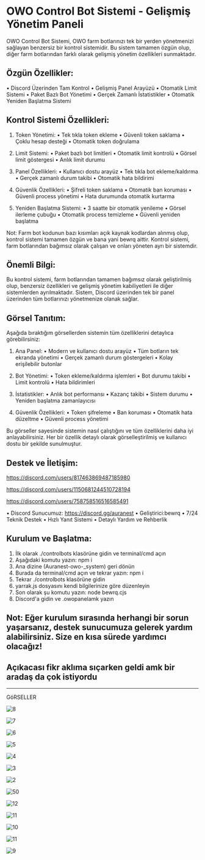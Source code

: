 OWO Control Bot Sistemi - Gelişmiş Yönetim Paneli
===============================================

OWO Control Bot Sistemi, OWO farm botlarınızı tek bir yerden yönetmenizi sağlayan benzersiz bir kontrol sistemidir. Bu sistem tamamen özgün olup, diğer farm botlarından farklı olarak gelişmiş yönetim özellikleri sunmaktadır.

Özgün Özellikler:
----------------
• Discord Üzerinden Tam Kontrol
• Gelişmiş Panel Arayüzü
• Otomatik Limit Sistemi
• Paket Bazlı Bot Yönetimi
• Gerçek Zamanlı İstatistikler
• Otomatik Yeniden Başlatma Sistemi

Kontrol Sistemi Özellikleri:
---------------------------
1. Token Yönetimi:
   • Tek tıkla token ekleme
   • Güvenli token saklama
   • Çoklu hesap desteği
   • Otomatik token doğrulama

2. Limit Sistemi:
   • Paket bazlı bot limitleri
   • Otomatik limit kontrolü
   • Görsel limit göstergesi
   • Anlık limit durumu

3. Panel Özellikleri:
   • Kullanıcı dostu arayüz
   • Tek tıkla bot ekleme/kaldırma
   • Gerçek zamanlı durum takibi
   • Otomatik hata bildirimi

4. Güvenlik Özellikleri:
   • Şifreli token saklama
   • Otomatik ban koruması
   • Güvenli process yönetimi
   • Hata durumunda otomatik kurtarma

5. Yeniden Başlatma Sistemi:
   • 3 saatte bir otomatik yenileme
   • Görsel ilerleme çubuğu
   • Otomatik process temizleme
   • Güvenli yeniden başlatma

Not: Farm bot kodunun bazı kısımları açık kaynak kodlardan alınmış olup, kontrol sistemi tamamen özgün ve bana yani bewrq aittir. Kontrol sistemi, farm botlarından bağımsız olarak çalışan ve onları yöneten ayrı bir sistemdir.

Önemli Bilgi:
------------
Bu kontrol sistemi, farm botlarından tamamen bağımsız olarak geliştirilmiş olup, benzersiz özellikleri ve gelişmiş yönetim kabiliyetleri ile diğer sistemlerden ayrılmaktadır. Sistem, Discord üzerinden tek bir panel üzerinden tüm botlarınızı yönetmenize olanak sağlar.

Görsel Tanıtım:
-------------
Aşağıda bıraktığım görsellerden sistemin tüm özelliklerini detaylıca görebilirsiniz:

1. Ana Panel:
   • Modern ve kullanıcı dostu arayüz
   • Tüm botların tek ekranda yönetimi
   • Gerçek zamanlı durum göstergeleri
   • Kolay erişilebilir butonlar

2. Bot Yönetimi:
   • Token ekleme/kaldırma işlemleri
   • Bot durumu takibi
   • Limit kontrolü
   • Hata bildirimleri

3. İstatistikler:
   • Anlık bot performansı
   • Kazanç takibi
   • Sistem durumu
   • Yeniden başlatma zamanlayıcısı

4. Güvenlik Özellikleri:
   • Token şifreleme
   • Ban koruması
   • Otomatik hata düzeltme
   • Güvenli process yönetimi

Bu görseller sayesinde sistemin nasıl çalıştığını ve tüm özelliklerini daha iyi anlayabilirsiniz. Her bir özellik detaylı olarak görselleştirilmiş ve kullanıcı dostu bir şekilde sunulmuştur.

Destek ve İletişim:
-----------------

https://discord.com/users/817463869487185980

https://discord.com/users/1150681244510728194

https://discord.com/users/758758516516585491

• Discord Sunucumuz: https://discord.gg/auranest
• Geliştirici:bewrq 
• 7/24 Teknik Destek
• Hızlı Yanıt Sistemi
• Detaylı Yardım ve Rehberlik

Kurulum ve Başlatma:
------------------
1. İlk olarak ./controlbots klasörüne gidin ve terminal/cmd açın
2. Aşağıdaki komutu yazın:
   npm i
3. Ana dizine (Auranest-owo-_system) geri dönün
4. Burada da terminal/cmd açın ve tekrar yazın:
   npm i
5. Tekrar ./controlbots klasörüne gidin
6. yarrak.js dosyasını kendi bilgilerinize göre düzenleyin
7. Son olarak şu komutu yazın:
   node bewrq.cjs
8. Discord'a gidin ve .owopanelamk yazın

Not: Eğer kurulum sırasında herhangi bir sorun yaşarsanız, destek sunucumuza gelerek yardım alabilirsiniz. Size en kısa sürede yardımcı olacağız! 
------------------
Açıkacası fikr aklıma sıçarken geldi amk bir aradaş da çok istiyordu 
------------------



------------------
GöRSELLER 


![8](https://github.com/user-attachments/assets/241f8875-cc74-4b5f-beef-d61bfec3acf8)

![7](https://github.com/user-attachments/assets/8bdc846d-dd12-40f2-af21-29a70a177722)

![6](https://github.com/user-attachments/assets/5056614a-0046-4007-86bd-5f7fcefc8e01)

![5](https://github.com/user-attachments/assets/caf57c78-aca1-49c3-984c-9ee17149b6e7)

![4](https://github.com/user-attachments/assets/253928df-863d-454b-83b3-90fe5487d726)

![3](https://github.com/user-attachments/assets/7236e6f4-f94a-43d2-9744-7acce2a090f6)

![2](https://github.com/user-attachments/assets/0ca1d50d-8307-46a3-b369-bfe22b9d3c8e)

![50](https://github.com/user-attachments/assets/2d89f08a-b3ae-494d-b040-ad4380380a19)

![12](https://github.com/user-attachments/assets/1d069a65-ba03-4d32-8969-7098d23bb8e3)

![11](https://github.com/user-attachments/assets/a42ea0ee-6a01-4ef3-9835-6d8cb990aba4)

![10](https://github.com/user-attachments/assets/dcab9d5f-e27d-4cd5-a058-243cf30eafd6)

![11](https://github.com/user-attachments/assets/0cb4ed19-78f1-4c00-b15e-b208b9db1cf0)

![9](https://github.com/user-attachments/assets/4b9ac862-b45a-4062-890e-4d87462d72db)




